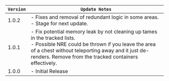 | `Version` | `Update Notes`                                                                                                                                                                                                                                   |
|-----------|--------------------------------------------------------------------------------------------------------------------------------------------------------------------------------------------------------------------------------------------------|
| 1.0.2     | - Fixes and removal of redundant logic in some areas.<br/> - Stage for next update.                                                                                                                                                              |
| 1.0.1     | - Fix potential memory leak by not cleaning up tames in the tracked lists.<br/> - Possible NRE could be thrown if you leave the area of a chest without teleporting away and it just de-renders. Remove from the tracked containers effectively. |
| 1.0.0     | - Initial Release                                                                                                                                                                                                                                |
